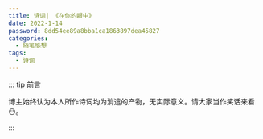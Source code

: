```yaml
---
title: 诗词| 《在你的眼中》
date: 2022-1-14
password: 8dd54ee89a8bba1ca1863897dea45827
categories: 
  - 随笔感想
tags: 
  - 诗词
---
```


::: tip 前言

 博主始终认为本人所作诗词均为消遣的产物，无实际意义。请大家当作笑话来看😶。

:::


<poem t="《在你的眼中》" :p="['窗外正值秋雨', '我无暇顾及', '我在偷窃', '你的美貌与声息','', '环顾四周的你', '却难以发现', '又或许你早已清楚', '但在包庇','', '于是我小心再小心', '在清秋与雨中寻觅', '才在你的眼中有所发现','', '我承认我贪楚', '看窗外的雨', '在窗上看你的浅影', '我眼里是你的一颦一笑','','不知不觉', '已到达目的', '正当我暗中窃喜', '谁知你一回眸', '偷窃了我的心']"/>
